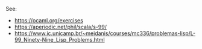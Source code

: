 See:

- https://ocaml.org/exercises
- https://aperiodic.net/phil/scala/s-99/
- https://www.ic.unicamp.br/~meidanis/courses/mc336/problemas-lisp/L-99_Ninety-Nine_Lisp_Problems.html
